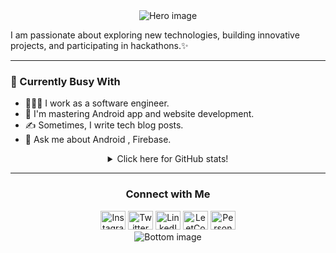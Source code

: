 <div align="center">
  <img src="https://github.com/rahultripathi17/rahultripathi17/assets/165544212/8c2ef5ea-07d7-4ad5-a7e6-6f873f1b04f5" alt="Hero image">
</div>

I am passionate about exploring new technologies, building innovative projects, and participating in hackathons.✨

---

### 💼 Currently Busy With

- 👩🏻‍💻 I work as a software engineer.
- 🌱 I'm mastering Android app and website development.
- ✍️ Sometimes, I write tech blog posts.
- 💬 Ask me about Android , Firebase.

<details>
  
  <summary style="text-align: center;">Click here for GitHub stats!</summary>
  <br>

  <div align="center" style="display: flex; justify-content: space-between; max-width: 100%;">
    
  <a href="https://github.com/rahultripathi17" style="flex: 1;">
    <img style="width: 44%;" src="https://github-readme-stats.vercel.app/api?username=rahultripathi17&theme=nord&show_icons=true&hide_border=true&count_private=true" alt="rahultripathi17's Stats" />
  </a>
    
  <a href="https://github.com/rahultripathi17" style="flex: 1;">
    <img style="width: 48%;" src="https://github-readme-stats.vercel.app/api/top-langs/?username=rahultripathi17&theme=nord&show_icons=true&hide_border=false&layout=compact" />
  </a>
    
  <p align="center" style="display: flex;">
   <img src="https://github-readme-streak-stats.herokuapp.com/?user=rahultripathi17&theme=nord&hide_border=true" alt="rahultripathi17's Streak" style="flex: 1; margin-right: 5px; margin-left: 5px;">
  </p>
    
</div>

</details>

---

<div align="center">
  
  <h3>Connect with Me</h3>
  <a href="https://instagram.com/rxhul_tripathi" target="blank"><img src="https://github.com/rahultripathi17/rahultripathi17/assets/165544212/bdc58874-1975-4e8e-a8df-87d1e278f837" alt="Instagram" height="30" width="40" /></a>
  <a href="https://twitter.com/rxhul_tripathi" target="blank"><img src="https://github.com/rahultripathi17/rahultripathi17/assets/165544212/f376da79-2cad-4cd8-9ecc-2178b0bd32af" alt="Twitter" height="30" width="40" /></a>
  <a href="https://linkedin.com/in/rahultripathi17" target="blank"><img src="https://github.com/rahultripathi17/rahultripathi17/assets/165544212/a30bbe9e-a3e9-4cb8-be39-fdb262094d16" alt="LinkedIn" height="30" width="40" /></a>
  <a href="https://www.leetcode.com/rahultripathi17" target="blank"><img src="https://github.com/rahultripathi17/rahultripathi17/assets/165544212/d0c94e4f-5e09-4c1a-8255-fdde06b04bbf" alt="LeetCode" height="30" width="40" /></a>
  <a href="https://rahul-tripathi.web.app" target="blank"><img src="https://github.com/rahultripathi17/rahultripathi17/assets/165544212/51c8bf9d-5eb2-46fa-bd5b-95c97fd30500" alt="Personal Website" height="30" width="40" /></a>
</div>

<div align="center">
  <img src="https://github.com/rahultripathi17/rahultripathi17/assets/165544212/26de6509-3681-4560-9ab1-da52f7bdf52d" alt="Bottom image">
</div>
